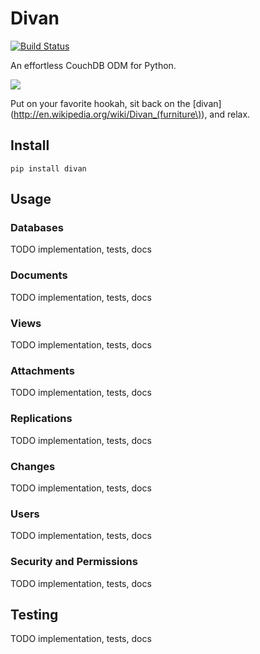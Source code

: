 # Divan

[![Build Status](https://travis-ci.org/garbados/divan.png)](https://travis-ci.org/garbados/divan)

An effortless CouchDB ODM for Python.

<img src="http://upload.wikimedia.org/wikipedia/commons/e/ea/FrancisLevettLiotard.jpg"></img>

Put on your favorite hookah, sit back on the [divan](http://en.wikipedia.org/wiki/Divan_(furniture\)), and relax.

## Install

    pip install divan
    
## Usage

### Databases

TODO implementation, tests, docs

### Documents

TODO implementation, tests, docs

### Views

TODO implementation, tests, docs

### Attachments

TODO implementation, tests, docs

### Replications

TODO implementation, tests, docs

### Changes

TODO implementation, tests, docs

### Users

TODO implementation, tests, docs

### Security and Permissions

TODO implementation, tests, docs

## Testing

TODO implementation, tests, docs